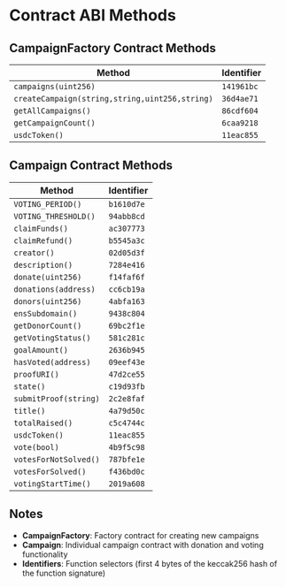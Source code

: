 # Contract ABI Methods

## CampaignFactory Contract Methods

| Method | Identifier |
|--------|------------|
| `campaigns(uint256)` | `141961bc` |
| `createCampaign(string,string,uint256,string)` | `36d4ae71` |
| `getAllCampaigns()` | `86cdf604` |
| `getCampaignCount()` | `6caa9218` |
| `usdcToken()` | `11eac855` |

## Campaign Contract Methods

| Method | Identifier |
|--------|------------|
| `VOTING_PERIOD()` | `b1610d7e` |
| `VOTING_THRESHOLD()` | `94abb8cd` |
| `claimFunds()` | `ac307773` |
| `claimRefund()` | `b5545a3c` |
| `creator()` | `02d05d3f` |
| `description()` | `7284e416` |
| `donate(uint256)` | `f14faf6f` |
| `donations(address)` | `cc6cb19a` |
| `donors(uint256)` | `4abfa163` |
| `ensSubdomain()` | `9438c804` |
| `getDonorCount()` | `69bc2f1e` |
| `getVotingStatus()` | `581c281c` |
| `goalAmount()` | `2636b945` |
| `hasVoted(address)` | `09eef43e` |
| `proofURI()` | `47d2ce55` |
| `state()` | `c19d93fb` |
| `submitProof(string)` | `2c2e8faf` |
| `title()` | `4a79d50c` |
| `totalRaised()` | `c5c4744c` |
| `usdcToken()` | `11eac855` |
| `vote(bool)` | `4b9f5c98` |
| `votesForNotSolved()` | `787bfe1e` |
| `votesForSolved()` | `f436bd0c` |
| `votingStartTime()` | `2019a608` |

## Notes

- **CampaignFactory**: Factory contract for creating new campaigns
- **Campaign**: Individual campaign contract with donation and voting functionality
- **Identifiers**: Function selectors (first 4 bytes of the keccak256 hash of the function signature) 

